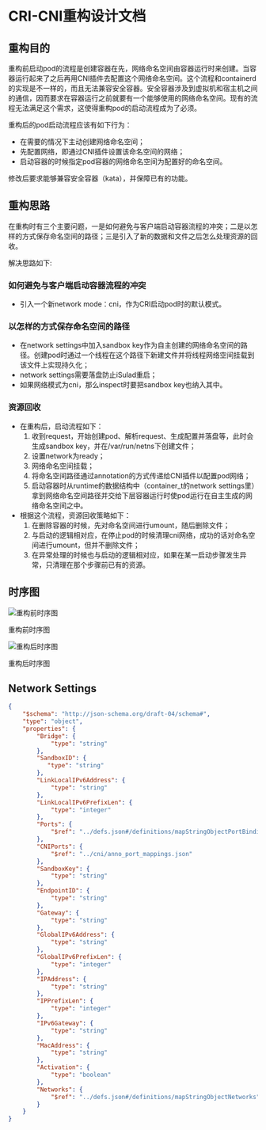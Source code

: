 # CRI-CNI重构设计文档

## 重构目的

重构前启动pod的流程是创建容器在先，网络命名空间由容器运行时来创建。当容器运行起来了之后再用CNI插件去配置这个网络命名空间。这个流程和containerd的实现是不一样的，而且无法兼容安全容器。安全容器涉及到虚拟机和宿主机之间的通信，因而要求在容器运行之前就要有一个能够使用的网络命名空间。现有的流程无法满足这个需求，这使得重构pod的启动流程成为了必须。

重构后的pod启动流程应该有如下行为：

- 在需要的情况下主动创建网络命名空间；
- 先配置网络，即通过CNI插件设置该命名空间的网络；
- 启动容器的时候指定pod容器的网络命名空间为配置好的命名空间。

修改后要求能够兼容安全容器（kata），并保障已有的功能。

## 重构思路

在重构时有三个主要问题，一是如何避免与客户端启动容器流程的冲突；二是以怎样的方式保存命名空间的路径；三是引入了新的数据和文件之后怎么处理资源的回收。

解决思路如下:

### 如何避免与客户端启动容器流程的冲突

- 引入一个新network mode：cni，作为CRI启动pod时的默认模式。

### 以怎样的方式保存命名空间的路径

- 在network settings中加入sandbox key作为自主创建的网络命名空间的路径。创建pod时通过一个线程在这个路径下新建文件并将线程网络空间挂载到该文件上实现持久化；
- network settings需要落盘防止iSulad重启；
- 如果网络模式为cni，那么inspect时要把sandbox key也纳入其中。

### 资源回收

- 在重构后，启动流程如下：
    1. 收到request，开始创建pod、解析request、生成配置并落盘等，此时会生成sandbox key，并在/var/run/netns下创建文件；
    2. 设置network为ready；
    3. 网络命名空间挂载；
    4. 将命名空间路径通过annotation的方式传递给CNI插件以配置pod网络；
    5. 启动容器时从runtime的数据结构中（container_t的network settings里）拿到网络命名空间路径并交给下层容器运行时使pod运行在自主生成的网络命名空间之中。
- 根据这个流程，资源回收策略如下：
    1. 在删除容器的时候，先对命名空间进行umount，随后删除文件；
    2. 与启动的逻辑相对应，在停止pod的时候清理cni网络，成功的话对命名空间进行umount，但并不删除文件；
    3. 在异常处理的时候也与启动的逻辑相对应，如果在某一启动步骤发生异常，只清理在那个步骤前已有的资源。

## 时序图

![重构前时序图](../../images/sequencebefore.png)

重构前时序图

![重构后时序图](../../images/sequenceafter.png)

重构后时序图

## Network Settings

```json
{
    "$schema": "http://json-schema.org/draft-04/schema#",
    "type": "object",
    "properties": {
        "Bridge": {
            "type": "string"
        },
        "SandboxID": {
           "type": "string"
        },
        "LinkLocalIPv6Address": {
            "type": "string"
        },
        "LinkLocalIPv6PrefixLen": {
            "type": "integer"
        },
        "Ports": {
            "$ref": "../defs.json#/definitions/mapStringObjectPortBindings"
        },
        "CNIPorts": {
            "$ref": "../cni/anno_port_mappings.json"
        },
        "SandboxKey": {
            "type": "string"
        },
        "EndpointID": {
            "type": "string"
        },
        "Gateway": {
            "type": "string"
        },
        "GlobalIPv6Address": {
            "type": "string"
        },
        "GlobalIPv6PrefixLen": {
            "type": "integer"
        },
        "IPAddress": {
            "type": "string"
        },
        "IPPrefixLen": {
            "type": "integer"
        },
        "IPv6Gateway": {
            "type": "string"
        },
        "MacAddress": {
            "type": "string"
        },
        "Activation": {
            "type": "boolean"
        },
        "Networks": {
            "$ref": "../defs.json#/definitions/mapStringObjectNetworks"
        }
    }
}
```